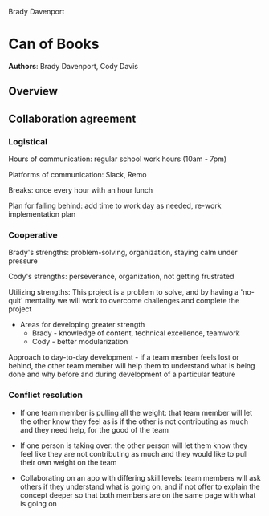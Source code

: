 Brady Davenport

# Can of Books

**Authors**: Brady Davenport, Cody Davis

## Overview

## Collaboration agreement

### Logistical

Hours of communication: regular school work hours (10am - 7pm)

Platforms of communication: Slack, Remo

Breaks: once every hour with an hour lunch

Plan for falling behind: add time to work day as needed, re-work implementation plan

### Cooperative

Brady's strengths: problem-solving, organization, staying calm under pressure

Cody's strengths: perseverance, organization, not getting frustrated

Utilizing strengths: This project is a problem to solve, and by having a 'no-quit' mentality we will work to overcome challenges and complete the project

* Areas for developing greater strength
  * Brady - knowledge of content, technical excellence, teamwork
  * Cody - better modularization

Approach to day-to-day development - if a team member feels lost or behind, the other team member will help them to understand what is being done and why before and during development of a particular feature

### Conflict resolution

* If one team member is pulling all the weight: that team member will let the other know they feel as is if the other is not contributing as much and they need help, for the good of the team

* If one person is taking over: the other person will let them know they feel like they are not contributing as much and they would like to pull their own weight on the team

* Collaborating on an app with differing skill levels: team members will ask others if they understand what is going on, and if not offer to explain the concept deeper so that both members are on the same page with what is going on
